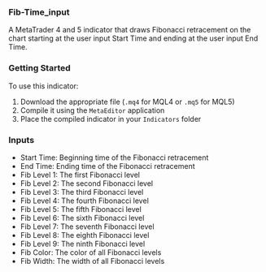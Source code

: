 ### Fib-Time_input
A MetaTrader 4 and 5 indicator that draws Fibonacci retracement on the chart starting at the user input Start Time and ending at the user input End Time.

### Getting Started
To use this indicator:
1. Download the appropriate file (`.mq4` for MQL4 or `.mq5` for MQL5)
2. Compile it using the `MetaEditor` application
3. Place the compiled indicator in your `Indicators` folder

### Inputs
- Start Time: Beginning time of the Fibonacci retracement
- End Time: Ending time of the Fibonacci retracement
- Fib Level 1: The first Fibonacci level
- Fib Level 2: The second Fibonacci level
- Fib Level 3: The third Fibonacci level
- Fib Level 4: The fourth Fibonacci level
- Fib Level 5: The fifth Fibonacci level
- Fib Level 6: The sixth Fibonacci level
- Fib Level 7: The seventh Fibonacci level
- Fib Level 8: The eighth Fibonacci level
- Fib Level 9: The ninth Fibonacci level
- Fib Color: The color of all Fibonacci levels
- Fib Width: The width of all Fibonacci levels
